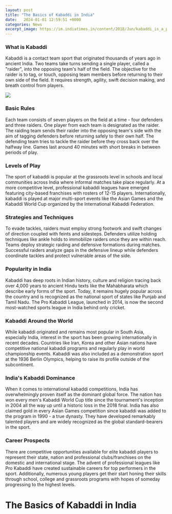 ```yaml
---
layout: post
title: "The Basics of Kabaddi in India"
date:   2024-01-01 12:59:51 +0000
categories: News
excerpt_image: https://im.indiatimes.in/content/2018/Jun/kabaddi_is_a_popular_sport_1529325876_725x725.jpg
---
```

### What is Kabaddi

Kabaddi is a contact team sport that originated thousands of years ago in ancient India. Two teams take turns sending a single player, called a "raider", into the opposing team's half of the field. The objective for the raider is to tag, or touch, opposing team members before returning to their own side of the field. It requires strength, agility, swift decision making, and breath control from players. 


![](https://im.indiatimes.in/content/2018/Jun/kabaddi_is_a_popular_sport_1529325876_725x725.jpg)
### Basic Rules

Each team consists of seven players on the field at a time - four defenders and three raiders. One player from each team is designated as the raider. The raiding team sends their raider into the opposing team's side with the aim of tagging defenders before returning safely to their own half. The defending team tries to tackle the raider before they cross back over the halfway line. Games last around 40 minutes with short breaks in between periods of play.

### Levels of Play

The sport of kabaddi is popular at the grassroots level in schools and local communities across India where informal matches take place regularly. At a more competitive level, professional kabaddi leagues have emerged featuring city-based franchises with rosters of 12-15 players. Internationally, kabaddi is played at major multi-sport events like the Asian Games and the Kabaddi World Cup organized by the International Kabaddi Federation.

### Strategies and Techniques

To evade tackles, raiders must employ strong footwork and swift changes of direction coupled with feints and sidesteps. Defenders utilize holding techniques like ankle holds to immobilize raiders once they are within reach. Teams deploy strategic raiding and defensive formations during matches. Successful raiders analyze gaps in the defensive lineup while defenders coordinate tackles and protect vulnerable areas of the side.

### Popularity in India 

Kabaddi has deep roots in Indian history, culture and religion tracing back over 4,000 years to ancient Hindu texts like the Mahabharata which describe early forms of the sport. Today, it remains hugely popular across the country and is recognized as the national sport of states like Punjab and Tamil Nadu. The Pro Kabaddi League, launched in 2014, is now the second most-watched sports league in India behind only cricket.

### Kabaddi Around the World

While kabaddi originated and remains most popular in South Asia, especially India, interest in the sport has been growing internationally in recent decades. Countries like Iran, Korea and other Asian nations have competitive national kabaddi programs and regularly play in world championship events. Kabaddi was also included as a demonstration sport at the 1936 Berlin Olympics, helping to raise its profile outside of the subcontinent.

### India's Kabaddi Dominance

When it comes to international kabaddi competitions, India has overwhelmingly proven itself as the dominant global force. The nation has won every men's Kabaddi World Cup title since the tournament's inception in 2004 all the way up until a historic loss in the 2018 final. India has also claimed gold in every Asian Games competition since kabaddi was added to the program in 1990 - a true dynasty. They have developed remarkably talented players and are widely recognized as the global standard-bearers in the sport.

### Career Prospects

There are competitive opportunities available for elite kabaddi players to represent their state, nation and professional clubs/franchises on the domestic and international stage. The advent of professional leagues like Pro Kabaddi have created sustainable careers for top performers in the sport. Additionally, numerous young players get their start honing their skills through school, college and grassroots programs with hopes of someday progressing to the highest levels.

# The Basics of Kabaddi in India